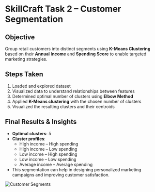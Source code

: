 # SkillCraft Task 2 – Customer Segmentation

## Objective
Group retail customers into distinct segments using **K-Means Clustering** based on their **Annual Income** and **Spending Score** to enable targeted marketing strategies.

## Steps Taken
1. Loaded and explored dataset
2. Visualized data to understand relationships between features
3. Determined optimal number of clusters using **Elbow Method**
4. Applied **K-Means clustering** with the chosen number of clusters
5. Visualized the resulting clusters and their centroids

## Final Results & Insights
- **Optimal clusters**: 5
- **Cluster profiles**:
  - High income – High spending
  - High income – Low spending
  - Low income – High spending
  - Low income – Low spending
  - Average income – Average spending
- This segmentation can help in designing personalized marketing campaigns and improving customer satisfaction.

![Customer Segments](customer_segments.png)
